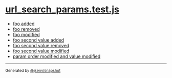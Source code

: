 # [url_search_params.test.js](../url_search_params.test.js)



- [foo added](foo_added/foo_added.md)
- [foo removed](foo_removed/foo_removed.md)
- [foo modified](foo_modified/foo_modified.md)
- [foo second value added](foo_second_value_added/foo_second_value_added.md)
- [foo second value removed](foo_second_value_removed/foo_second_value_removed.md)
- [foo second value modified](foo_second_value_modified/foo_second_value_modified.md)
- [param order modified and value modified](param_order_modified_and_value_modified/param_order_modified_and_value_modified.md)

---
<sub>
  Generated by <a href="https://github.com/jsenv/core/tree/main/packages/independent/snapshot">@jsenv/snapshot</a>
</sub>